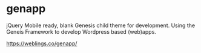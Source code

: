 # genapp
jQuery Mobile ready, blank Genesis child theme for development.
Using the Geneis Framework to develop Wordpress based (web)apps.

https://weblings.co/genapp/
